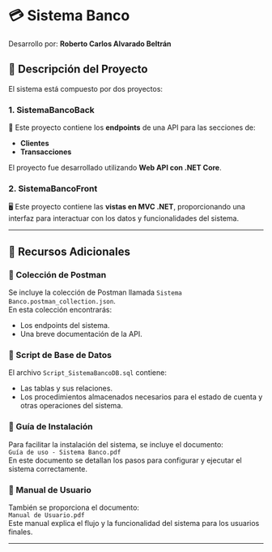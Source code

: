 # 💳 Sistema Banco

Desarrollo por: **Roberto Carlos Alvarado Beltrán**

## 📝 Descripción del Proyecto

El sistema está compuesto por dos proyectos:

### 1. SistemaBancoBack
📡 Este proyecto contiene los **endpoints** de una API para las secciones de:
- **Clientes**
- **Transacciones**

El proyecto fue desarrollado utilizando **Web API con .NET Core**.

### 2. SistemaBancoFront
🖥️ Este proyecto contiene las **vistas en MVC .NET**, proporcionando una interfaz para interactuar con los datos y funcionalidades del sistema.

---

## 📂 Recursos Adicionales

### 📮 Colección de Postman
Se incluye la colección de Postman llamada `Sistema Banco.postman_collection.json`.  
En esta colección encontrarás:
- Los endpoints del sistema.
- Una breve documentación de la API.

### 📜 Script de Base de Datos
El archivo `Script_SistemaBancoDB.sql` contiene:
- Las tablas y sus relaciones.
- Los procedimientos almacenados necesarios para el estado de cuenta y otras operaciones del sistema.

### 📕 Guía de Instalación
Para facilitar la instalación del sistema, se incluye el documento:  
`Guía de uso - Sistema Banco.pdf`  
En este documento se detallan los pasos para configurar y ejecutar el sistema correctamente.

### 📘 Manual de Usuario
También se proporciona el documento:  
`Manual de Usuario.pdf`  
Este manual explica el flujo y la funcionalidad del sistema para los usuarios finales.

---
